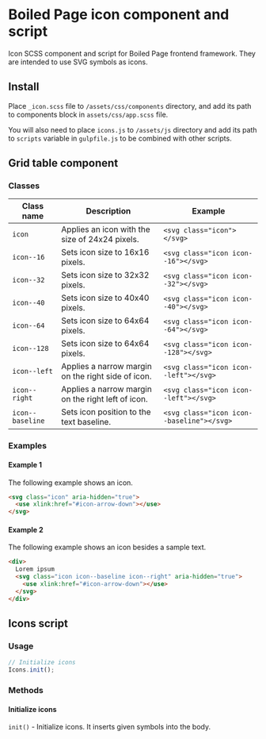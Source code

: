 # Boiled Page icon component and script

Icon SCSS component and script for Boiled Page frontend framework. They are intended to use SVG symbols as icons.

## Install

Place `_icon.scss` file to `/assets/css/components` directory, and add its path to components block in `assets/css/app.scss` file.

You will also need to place `icons.js` to `/assets/js` directory and add its path to `scripts` variable in `gulpfile.js` to be combined with other scripts.

## Grid table component

### Classes

Class name | Description | Example
---------- | ----------- | -------
`icon` | Applies an icon with the size of 24x24 pixels. | `<svg class="icon"></svg>`
`icon--16` | Sets icon size to 16x16 pixels. | `<svg class="icon icon--16"></svg>`
`icon--32` | Sets icon size to 32x32 pixels. | `<svg class="icon icon--32"></svg>`
`icon--40` | Sets icon size to 40x40 pixels. | `<svg class="icon icon--40"></svg>`
`icon--64` | Sets icon size to 64x64 pixels. | `<svg class="icon icon--64"></svg>`
`icon--128` | Sets icon size to 64x64 pixels. | `<svg class="icon icon--128"></svg>`
`icon--left` | Applies a narrow margin on the right side of icon. | `<svg class="icon icon--left"></svg>`
`icon--right` | Applies a narrow margin on the right left of icon. | `<svg class="icon icon--left"></svg>`
`icon--baseline` | Sets icon position to the text baseline. | `<svg class="icon icon--baseline"></svg>`

### Examples

#### Example 1

The following example shows an icon.

```html
<svg class="icon" aria-hidden="true">
  <use xlink:href="#icon-arrow-down"></use>
</svg>
```

#### Example 2

The following example shows an icon besides a sample text.

```html
<div>
  Lorem ipsum
  <svg class="icon icon--baseline icon--right" aria-hidden="true">
    <use xlink:href="#icon-arrow-down"></use>
  </svg>
</div>
```

## Icons script

### Usage

```js
// Initialize icons
Icons.init();
```

### Methods

#### Initialize icons

`init()` - Initialize icons. It inserts given symbols into the body.

